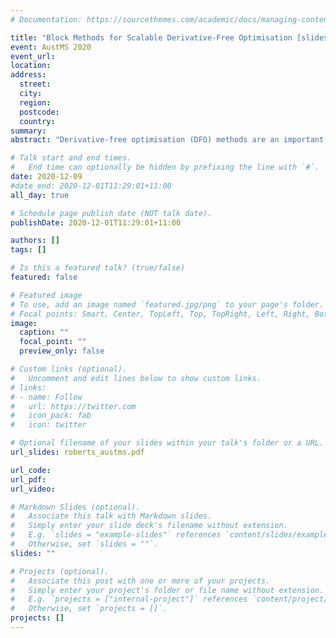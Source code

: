 ```yaml
---
# Documentation: https://sourcethemes.com/academic/docs/managing-content/

title: "Block Methods for Scalable Derivative-Free Optimisation [slides available]"
event: AustMS 2020
event_url:
location:
address:
  street:
  city:
  region:
  postcode:
  country:
summary:
abstract: "Derivative-free optimisation (DFO) methods are an important class of optimisation routines with applications in areas such as in image analysis and data science. However, in model-based DFO methods, the computational cost of constructing local models can be high. As a result, these algorithms are not as suitable for large-scale problems as derivative-based methods. In this talk, I will introduce a derivative-free method based on exploration of random subspaces, suitable for nonlinear least-squares problems. This method has a substantially reduced computational cost (in terms of linear algebra), while still making progress using few objective evaluations."

# Talk start and end times.
#   End time can optionally be hidden by prefixing the line with `#`.
date: 2020-12-09
#date_end: 2020-12-01T11:29:01+11:00
all_day: true

# Schedule page publish date (NOT talk date).
publishDate: 2020-12-01T11:29:01+11:00

authors: []
tags: []

# Is this a featured talk? (true/false)
featured: false

# Featured image
# To use, add an image named `featured.jpg/png` to your page's folder. 
# Focal points: Smart, Center, TopLeft, Top, TopRight, Left, Right, BottomLeft, Bottom, BottomRight.
image:
  caption: ""
  focal_point: ""
  preview_only: false

# Custom links (optional).
#   Uncomment and edit lines below to show custom links.
# links:
# - name: Follow
#   url: https://twitter.com
#   icon_pack: fab
#   icon: twitter

# Optional filename of your slides within your talk's folder or a URL.
url_slides: roberts_austms.pdf

url_code:
url_pdf:
url_video:

# Markdown Slides (optional).
#   Associate this talk with Markdown slides.
#   Simply enter your slide deck's filename without extension.
#   E.g. `slides = "example-slides"` references `content/slides/example-slides.md`.
#   Otherwise, set `slides = ""`.
slides: ""

# Projects (optional).
#   Associate this post with one or more of your projects.
#   Simply enter your project's folder or file name without extension.
#   E.g. `projects = ["internal-project"]` references `content/project/deep-learning/index.md`.
#   Otherwise, set `projects = []`.
projects: []
---
```

